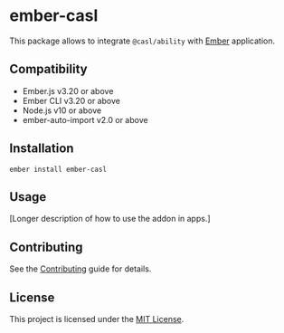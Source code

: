 ember-casl
==============================================================================

This package allows to integrate `@casl/ability` with [Ember](https://emberjs.com/) application.


Compatibility
------------------------------------------------------------------------------

* Ember.js v3.20 or above
* Ember CLI v3.20 or above
* Node.js v10 or above
* ember-auto-import v2.0 or above


Installation
------------------------------------------------------------------------------

```
ember install ember-casl
```


Usage
------------------------------------------------------------------------------

[Longer description of how to use the addon in apps.]


Contributing
------------------------------------------------------------------------------

See the [Contributing](CONTRIBUTING.md) guide for details.


License
------------------------------------------------------------------------------

This project is licensed under the [MIT License](LICENSE.md).
